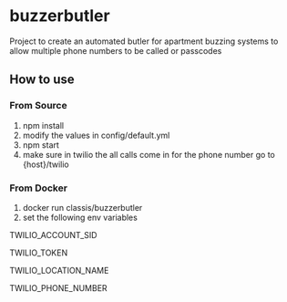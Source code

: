 # buzzerbutler
Project to create an automated butler for apartment buzzing systems to allow multiple phone numbers to be called or passcodes

## How to use

### From Source
1. npm install
2. modify the values in config/default.yml
3. npm start
4. make sure in twilio the all calls come in for the phone number go to {host}/twilio

### From Docker
1. docker run classis/buzzerbutler
2. set the following env variables

TWILIO_ACCOUNT_SID

TWILIO_TOKEN

TWILIO_LOCATION_NAME

TWILIO_PHONE_NUMBER
